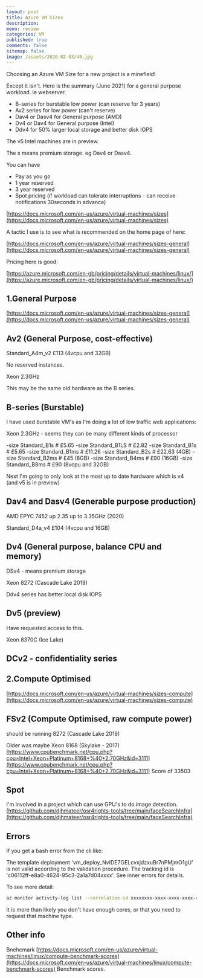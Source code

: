 ```yaml
---
layout: post
title: Azure VM Sizes
description: 
menu: review
categories: VM 
published: true 
comments: false     
sitemap: false
image: /assets/2020-02-03/40.jpg
---
```



<!-- [![Bitcoin logo](/assets/2021-02-19/bitcoin.svg "Bitcoin"){:width="500px"}](/assets/2021-02-19/bitcoin.svg) -->

Choosing an Azure VM Size for a new project is a minefield!

Except it isn't. Here is the summary (June 2021) for a general purpose workload. ie webserver.

- B-series for burstable low power (can reserve for 3 years)
- Av2 series for low power (can't reserve)
- Dav4 or Dasv4 for General purpose (AMD)
- Dv4 or Dav4 for General purpose (Intel)
- Ddv4 for 50% larger local storage and better disk IOPS

The v5 Intel machines are in preview.

The s means premium storage. eg Dav4 or Dasv4.

You can have

- Pay as you go
- 1 year reserved
- 3 year reserved
- Spot pricing (if workload can tolerate interruptions - can receive notifications 30seconds in advance)


[https://docs.microsoft.com/en-us/azure/virtual-machines/sizes](https://docs.microsoft.com/en-us/azure/virtual-machines/sizes)

A tactic I use is to see what is recommended on the home page of here:

[https://docs.microsoft.com/en-us/azure/virtual-machines/sizes-general](https://docs.microsoft.com/en-us/azure/virtual-machines/sizes-general)

Pricing here is good:

[https://azure.microsoft.com/en-gb/pricing/details/virtual-machines/linux/](https://azure.microsoft.com/en-gb/pricing/details/virtual-machines/linux/) 

## 1.General Purpose

[https://docs.microsoft.com/en-us/azure/virtual-machines/sizes-general](https://docs.microsoft.com/en-us/azure/virtual-machines/sizes-general)

## Av2 (General Purpose, cost-effective)
Standard_A4m_v2 £113 (4vcpu and 32GB)

No reserved instances.

Xeon 2.3GHz

This may be the same old hardware as the B series.

## B-series (Burstable)
I have used burstable VM's as I'm doing a lot of low traffic web applications:

Xeon 2.3GHz - seems they can be many different kinds of processor

-size Standard_B1s # £5.65
-size Standard_B1LS  # £2.82
-size Standard_B1s # £5.65
-size Standard_B1ms # £11.26
-size Standard_B2s # £22.63 (4GB)
-size Standard_B2ms # £45 (8GB)
-size Standard_B4ms # £90 (16GB)
-size Standard_B8ms # £90 (8vcpu and 32GB)

Next I'm going to only look at the most up to date hardware which is v4 (and v5 is in preview)

## Dav4 and Dasv4 (Generable purpose production)
AMD EPYC 7452 up 2.35 up to 3.35GHz (2020)

Standard_D4a_v4 £104 (4vcpu and 16GB)


## Dv4 (General purpose, balance CPU and memory)
DSv4 - means premium storage

Xeon 8272 (Cascade Lake 2019)

Ddv4 series has better local disk IOPS

## Dv5 (preview)
Have requested access to this.

Xeon 8370C (Ice Lake)

## DCv2 - confidentiality series


## 2.Compute Optimised

[https://docs.microsoft.com/en-us/azure/virtual-machines/sizes-compute](https://docs.microsoft.com/en-us/azure/virtual-machines/sizes-compute)

## FSv2 (Compute Optimised, raw compute power)
should be running 8272 (Cascade Lake 2019)

Older was maybe Xeon 8168 (Skylake - 2017)
[https://www.cpubenchmark.net/cpu.php?cpu=Intel+Xeon+Platinum+8168+%40+2.70GHz&id=3111](https://www.cpubenchmark.net/cpu.php?cpu=Intel+Xeon+Platinum+8168+%40+2.70GHz&id=3111) Score of 33503




## Spot


I'm involved in a project which can use GPU's to do image detection. [https://github.com/djhmateer/osr4rights-tools/tree/main/faceSearchInfra](https://github.com/djhmateer/osr4rights-tools/tree/main/faceSearchInfra)


## Errors

If you get a bash error from the cli like:

The template deployment 'vm_deploy_NvIDE7GELcvxjdzxuBr7nPMjmO1gU' is not valid according to the validation procedure. The tracking id is 'c06112ff-e8a0-4624-95c3-2a1a7d04xxxx'. See inner errors for details.

To see more detail:

```bash
az monitor activity-log list --correlation-id xxxxxxxx-xxxx-xxxx-xxxx-xxxxxxxxxxxx
```

It is more than likely you don't have enough cores, or that you need to request that machine type.




## Other info

Bnehcmark
[https://docs.microsoft.com/en-us/azure/virtual-machines/linux/compute-benchmark-scores](https://docs.microsoft.com/en-us/azure/virtual-machines/linux/compute-benchmark-scores) Benchmark scores.
